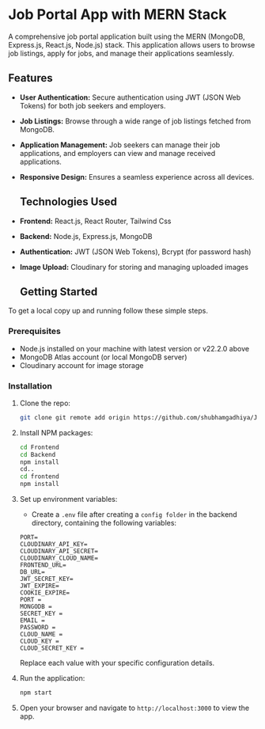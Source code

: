 # Job Portal App with MERN Stack

A comprehensive job portal application built using the MERN (MongoDB, Express.js, React.js, Node.js) stack. This application allows users to browse job listings, apply for jobs, and manage their applications seamlessly.

## Features

- **User Authentication:** Secure authentication using JWT (JSON Web Tokens) for both job seekers and employers.
- **Job Listings:** Browse through a wide range of job listings fetched from MongoDB.
- **Application Management:** Job seekers can manage their job applications, and employers can view and manage received applications.
- **Responsive Design:** Ensures a seamless experience across all devices.

  ## Technologies Used

- **Frontend:** React.js, React Router, Tailwind Css
- **Backend:** Node.js, Express.js, MongoDB
- **Authentication:** JWT (JSON Web Tokens), Bcrypt (for password hash)
- **Image Upload:** Cloudinary for storing and managing uploaded images
  
  ## Getting Started

To get a local copy up and running follow these simple steps.

### Prerequisites

- Node.js installed on your machine with latest version or v22.2.0 above
- MongoDB Atlas account (or local MongoDB server)
- Cloudinary account for image storage


### Installation

1. Clone the repo:
   ```sh
   git clone git remote add origin https://github.com/shubhamgadhiya/Job-Portal-MERN.git
   ```
2. Install NPM packages:
   ```sh
   cd Frontend
   cd Backend
   npm install
   cd..
   cd frontend
   npm install
   ```
3. Set up environment variables:
   - Create a `.env` file after creating a `config folder` in the backend directory, containing the following variables:
   ```env
   PORT=
   CLOUDINARY_API_KEY=
   CLOUDINARY_API_SECRET=
   CLOUDINARY_CLOUD_NAME=
   FRONTEND_URL=
   DB_URL=
   JWT_SECRET_KEY=
   JWT_EXPIRE=
   COOKIE_EXPIRE=
   PORT = 
   MONGODB = 
   SECRET_KEY = 
   EMAIL = 
   PASSWORD = 
   CLOUD_NAME = 
   CLOUD_KEY =
   CLOUD_SECRET_KEY =
   ```

   Replace each value with your specific configuration details.

4. Run the application:
   ```sh
   npm start
   ```
5. Open your browser and navigate to `http://localhost:3000` to view the app.
